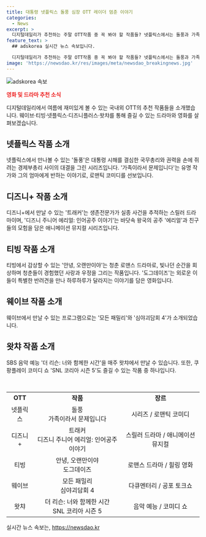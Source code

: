 ```yaml
---
title: 대통령 넷플릭스 돌풍 심장 OTT 레이더 멈춘 이야기
categories:
  - News
excerpt: >
  디지털데일리가 추천하는 주말 OTT작품 중 꼭 봐야 할 작품들? 넷플릭스에서는 돌풍과 가족이라서 문제입니다, 디즈니+에서는 트래커와 디즈니 주니어 에리얼, 티빙에서는 안녕, 오랜만이야와 도그데이즈, 웨이브에서는 모든 패밀리와 심야괴담회 4, 왓챠에서는 더 리슨: 너와 함께한 시간, 쿠팡플레이에서는 SNL 코리아 시즌 5가 소개되고 있어요. 클릭하여 주말을 유쾌하게 보내보세요!
feature_text: >
  ## adskorea 실시간 뉴스 속보입니다.

  디지털데일리가 추천하는 주말 OTT작품 중 꼭 봐야 할 작품들? 넷플릭스에서는 돌풍과 가족이라서 문제입니다, 디즈니+에서는 트래커와 디즈니 주니어 에리얼, 티빙에서는 안녕, 오랜만이야와 도그데이즈, 웨이브에서는 모든 패밀리와 심야괴담회 4, 왓챠에서는 더 리슨: 너와 함께한 시간, 쿠팡플레이에서는 SNL 코리아 시즌 5가 소개되고 있어요. 클릭하여 주말을 유쾌하게 보내보세요!
image: 'https://newsdao.kr/res/images/meta/newsdao_breakingnews.jpg'
---
```


<p><img src="https://newsdao.kr/res/images/meta/newsdao_breakingnews.jpg" alt="adskorea 속보" /></p>

<p><b><span style="color: #ee2323;">영화 및 드라마 추천 소식</span></b></p>

<p data-ke-size="size16">디지털데일리에서 여름에 재미있게 볼 수 있는 국내외 OTT의 추천 작품들을 소개했습니다. 웨이브·티빙·넷플릭스·디즈니플러스·왓챠를 통해 즐길 수 있는 드라마와 영화를 살펴보겠습니다.</p>

<h2 data-ke-size="size26">넷플릭스 작품 소개</h2>

<p data-ke-size="size16">넷플릭스에서 만나볼 수 있는 '돌풍'은 대통령 시해를 결심한 국무총리와 권력을 손에 쥐려는 경제부총리 사이의 대결을 그린 시리즈입니다. '가족이라서 문제입니다'는 유명 작가와 그의 엄마에게 반하는 이야기로, 로맨틱 코미디를 선보입니다.</p>

<h2 data-ke-size="size26">디즈니+ 작품 소개</h2>

<p data-ke-size="size16">디즈니+에서 만날 수 있는 '트래커'는 생존전문가가 실종 사건을 추적하는 스릴러 드라마이며, '디즈니 주니어 에리얼: 인어공주 이야기'는 바닷속 왕국의 공주 '에리얼'과 친구들의 모험을 담은 애니메이션 뮤지컬 시리즈입니다.</p>

<h2 data-ke-size="size26">티빙 작품 소개</h2>

<p data-ke-size="size16">티빙에서 감상할 수 있는 '안녕, 오랜만이야'는 청춘 로맨스 드라마로, 빛나던 순간을 회상하며 청춘들이 경험했던 사랑과 우정을 그리는 작품입니다. '도그데이즈'는 외로운 이들이 특별한 반려견을 만나 하루하루가 달라지는 이야기를 담은 영화입니다.</p>

<h2 data-ke-size="size26">웨이브 작품 소개</h2>

<p data-ke-size="size16">웨이브에서 만날 수 있는 프로그램으로는 '모든 패밀리'와 '심야괴담회 4'가 소개되었습니다.</p>

<h2 data-ke-size="size26">왓챠 작품 소개</h2>

<p data-ke-size="size16">SBS 음악 예능 '더 리슨: 너와 함께한 시간'을 매주 왓챠에서 만날 수 있습니다. 또한, 쿠팡플레이 코미디 쇼 'SNL 코리아 시즌 5'도 즐길 수 있는 작품 중 하나입니다.</p>

<p data-ke-size="size16">&nbsp;</p>

<table>
<tbody>
<tr>
<td style="text-align: center; height: 17px;"><b>OTT</b></td>
<td style="text-align: center; height: 17px;"><b>작품</b></td>
<td style="text-align: center; height: 17px;"><b>장르</b></td>
</tr>
<tr>
<td style="text-align: center; height: 17px;">넷플릭스</td>
<td style="text-align: center; height: 17px;">돌풍<br>가족이라서 문제입니다</td>
<td style="text-align: center; height: 17px;">시리즈 / 로맨틱 코미디</td>
</tr>
<tr>
<td style="text-align: center; height: 17px;">디즈니+</td>
<td style="text-align: center; height: 17px;">트래커<br>디즈니 주니어 에리얼: 인어공주 이야기</td>
<td style="text-align: center; height: 17px;">스릴러 드라마 / 애니메이션 뮤지컬</td>
</tr>
<tr>
<td style="text-align: center; height: 17px;">티빙</td>
<td style="text-align: center; height: 17px;">안녕, 오랜만이야<br>도그데이즈</td>
<td style="text-align: center; height: 17px;">로맨스 드라마 / 힐링 영화</td>
</tr>
<tr>
<td style="text-align: center; height: 17px;">웨이브</td>
<td style="text-align: center; height: 17px;">모든 패밀리<br>심야괴담회 4</td>
<td style="text-align: center; height: 17px;">다큐멘터리 / 공포 토크쇼</td>
</tr>
<tr>
<td style="text-align: center; height: 17px;">왓챠</td>
<td style="text-align: center; height: 17px;">더 리슨: 너와 함께한 시간<br>SNL 코리아 시즌 5</td>
<td style="text-align: center; height: 17px;">음악 예능 / 코미디 쇼</td>
</tr>
</tbody>
</table>
실시간 뉴스 속보는, <a href="https://newsdao.kr" rel="dofollow">https://newsdao.kr</a>


